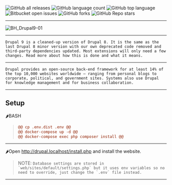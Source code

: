 ![GitHub all releases](https://img.shields.io/github/downloads/Roman-jx/drupal_9_prj/total)
![GitHub language count](https://img.shields.io/github/languages/count/Roman-jx/drupal_9_prj) 
![GitHub top language](https://img.shields.io/github/languages/top/Roman-jx/drupal_9_prj?color=yellow) 
![Bitbucket open issues](https://img.shields.io/bitbucket/issues/Roman-jx/drupal_9_prj)
![GitHub forks](https://img.shields.io/github/forks/Roman-jx/drupal_9_prj?style=social)
![GitHub Repo stars](https://img.shields.io/github/stars/Roman-jx/drupal_9_prj?style=social)

****

![BH_Drupal9-01](https://user-images.githubusercontent.com/73672879/162577161-740fe7d5-a94e-4f37-b299-a164b34e5224.jpeg)

****

```Drupal 9 is a cleaned-up version of Drupal 8. It is the same as the last Drupal 8 minor version with our own deprecated code removed and third-party dependencies updated. Most extensions will only need a few changes. Read more about how this is done and what it means.```

****

```Drupal provides an open-source back-end framework for at least 14% of the top 10,000 websites worldwide – ranging from personal blogs to corporate, political, and government sites. Systems also use Drupal for knowledge management and for business collaboration.```

****

## Setup

🌶️BASH
>```diff
>@@ cp .env.dist .env @@
>@@ docker-compose up -d @@
>@@ docker-compose exec php composer install @@
>```
****

🌶️Open http://drupal.localhost/install.php and install the website.

>NOTE:
```Database settings are stored in `web/sites/default/settings.php` but it uses env variables so no need to override, just change the `.env` file instead.```

****
